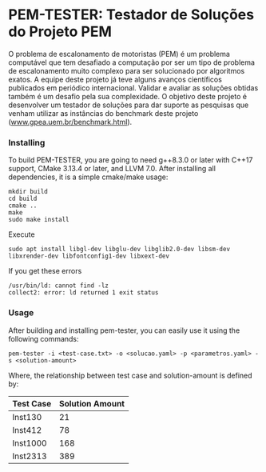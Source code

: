 # PEM-TESTER: Testador de Soluções do Projeto PEM

O problema de escalonamento de motoristas (PEM) é um problema computável que tem desafiado a computação por ser um tipo de problema de escalonamento muito complexo para ser solucionado por algoritmos exatos. A equipe deste projeto já teve alguns avanços científicos publicados em periódico internacional. Validar e avaliar as soluções obtidas também é um desafio pela sua complexidade. O objetivo deste projeto é desenvolver um testador de soluções para dar suporte as pesquisas que venham utilizar as instâncias do benchmark deste projeto (www.gpea.uem.br/benchmark.html).

### Installing

To build PEM-TESTER, you are going to need g++8.3.0 or later with C++17 support, CMake 3.13.4 or later, and LLVM 7.0. After installing all dependencies, it is a simple cmake/make usage:

```
mkdir build
cd build
cmake ..
make
sudo make install
```

Execute 

```
sudo apt install libgl-dev libglu-dev libglib2.0-dev libsm-dev libxrender-dev libfontconfig1-dev libxext-dev
```

If you get these errors

```
/usr/bin/ld: cannot find -lz 
collect2: error: ld returned 1 exit status
```

### Usage

After building and installing pem-tester, you can easily use it using the following commands:

```
pem-tester -i <test-case.txt> -o <solucao.yaml> -p <parametros.yaml> -s <solution-amount>

```

Where, the relationship between test case and solution-amount is defined by:

| Test Case      | Solution Amount|
| -------------- | -------------- |
| Inst130        | 21             |
| Inst412        | 78             |
| Inst1000       | 168            |
| Inst2313       | 389            |
